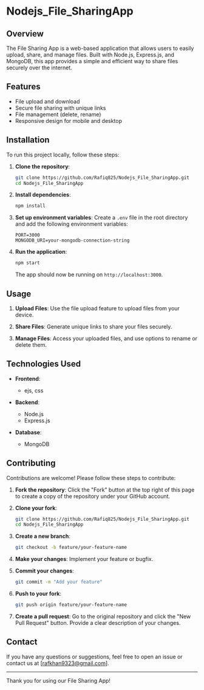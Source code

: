# Nodejs_File_SharingApp

## Overview

The File Sharing App is a web-based application that allows users to easily upload, share, and manage files. Built with Node.js, Express.js, and MongoDB, this app provides a simple and efficient way to share files securely over the internet.

## Features

- File upload and download
- Secure file sharing with unique links
- File management (delete, rename)
- Responsive design for mobile and desktop

## Installation

To run this project locally, follow these steps:

1. **Clone the repository**:

   ```bash
   git clone https://github.com/Rafiq825/Nodejs_File_SharingApp.git
   cd Nodejs_File_SharingApp
   ```

2. **Install dependencies**:

   ```bash
   npm install
   ```

3. **Set up environment variables**:
   Create a `.env` file in the root directory and add the following environment variables:

   ```
   PORT=3000
   MONGODB_URI=your-mongodb-connection-string
   ```

4. **Run the application**:

   ```bash
   npm start
   ```

   The app should now be running on `http://localhost:3000`.

## Usage

1. **Upload Files**:
   Use the file upload feature to upload files from your device.

2. **Share Files**:
   Generate unique links to share your files securely.

3. **Manage Files**:
   Access your uploaded files, and use options to rename or delete them.

## Technologies Used

- **Frontend**:

  - ejs, css

- **Backend**:

  - Node.js
  - Express.js

- **Database**:
  - MongoDB

## Contributing

Contributions are welcome! Please follow these steps to contribute:

1. **Fork the repository**:
   Click the "Fork" button at the top right of this page to create a copy of the repository under your GitHub account.

2. **Clone your fork**:

   ```bash
   git clone https://github.com/Rafiq825/Nodejs_File_SharingApp.git
   cd Nodejs_File_SharingApp
   ```

3. **Create a new branch**:

   ```bash
   git checkout -b feature/your-feature-name
   ```

4. **Make your changes**:
   Implement your feature or bugfix.

5. **Commit your changes**:

   ```bash
   git commit -m "Add your feature"
   ```

6. **Push to your fork**:

   ```bash
   git push origin feature/your-feature-name
   ```

7. **Create a pull request**:
   Go to the original repository and click the "New Pull Request" button. Provide a clear description of your changes.

## Contact

If you have any questions or suggestions, feel free to open an issue or contact us at [rafkhan9323@gmail.com].

---

Thank you for using our File Sharing App!
